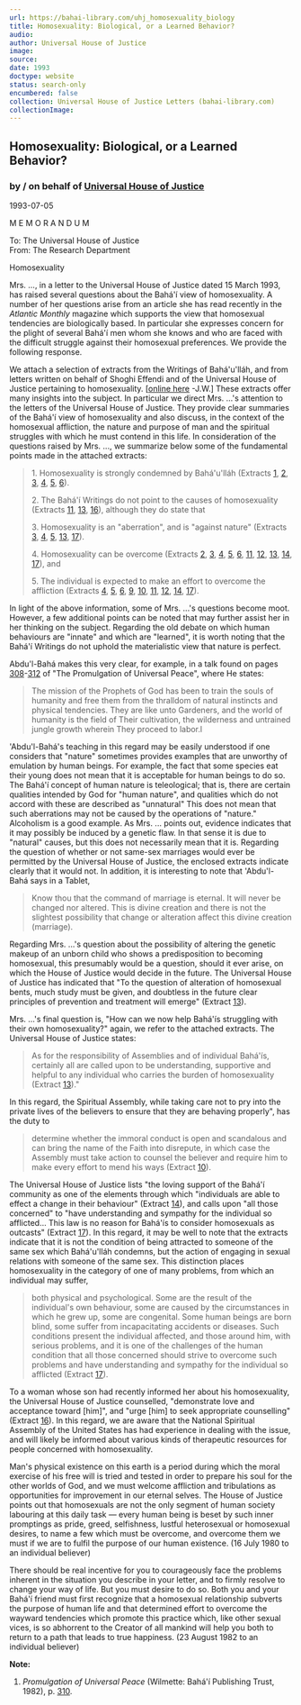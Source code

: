 ```yaml
---
url: https://bahai-library.com/uhj_homosexuality_biology
title: Homosexuality: Biological, or a Learned Behavior?
audio: 
author: Universal House of Justice
image: 
source: 
date: 1993
doctype: website
status: search-only
encumbered: false
collection: Universal House of Justice Letters (bahai-library.com)
collectionImage: 
---
```



## Homosexuality: Biological, or a Learned Behavior?

### by / on behalf of [Universal House of Justice](https://bahai-library.com/author/Universal+House+of+Justice)

1993-07-05


M E M O R A N D U M

To: The Universal House of Justice  
From: The Research Department

Homosexuality

Mrs. ..., in a letter to the Universal House of Justice dated 15 March 1993, has raised several questions about the Bahá'í view of homosexuality. A number of her questions arise from an article she has read recently in the _Atlantic Monthly_ magazine which supports the view that homosexual tendencies are biologically based. In particular she expresses concern for the plight of several Bahá'í men whom she knows and who are faced with the difficult struggle against their homosexual preferences. We provide the following response.

We attach a selection of extracts from the Writings of Bahá'u'lláh, and from letters written on behalf of Shoghi Effendi and of the Universal House of Justice pertaining to homosexuality. \[[online here](https://bahai-library.com/compilation_homosexuality_bwc) -J.W.\] These extracts offer many insights into the subject. In particular we direct Mrs. ...'s attention to the letters of the Universal House of Justice. They provide clear summaries of the Bahá'í view of homosexuality and also discuss, in the context of the homosexual affliction, the nature and purpose of man and the spiritual struggles with which he must contend in this life. In consideration of the questions raised by Mrs. ..., we summarize below some of the fundamental points made in the attached extracts:

> 1\. Homosexuality is strongly condemned by Bahá'u'lláh (Extracts [1](http://bahai-library.com/compilation_homosexuality_bwc#1), [2](http://bahai-library.com/compilation_homosexuality_bwc#2), [3](http://bahai-library.com/compilation_homosexuality_bwc#3), [4](http://bahai-library.com/compilation_homosexuality_bwc#4), [5](http://bahai-library.com/compilation_homosexuality_bwc#5), [6](http://bahai-library.com/compilation_homosexuality_bwc#6)).
> 
> 2\. The Bahá'í Writings do not point to the causes of homosexuality (Extracts [11](http://bahai-library.com/compilation_homosexuality_bwc#11), [13](http://bahai-library.com/compilation_homosexuality_bwc#13), [16](http://bahai-library.com/compilation_homosexuality_bwc#16)), although they do state that
> 
> 3\. Homosexuality is an "aberration", and is "against nature" (Extracts [3](http://bahai-library.com/compilation_homosexuality_bwc#3), [4](http://bahai-library.com/compilation_homosexuality_bwc#4), [5](http://bahai-library.com/compilation_homosexuality_bwc#5), [13](http://bahai-library.com/compilation_homosexuality_bwc#13), [17](http://bahai-library.com/compilation_homosexuality_bwc#17)).
> 
> 4\. Homosexuality can be overcome (Extracts [2](http://bahai-library.com/compilation_homosexuality_bwc#2), [3](http://bahai-library.com/compilation_homosexuality_bwc#3), [4](http://bahai-library.com/compilation_homosexuality_bwc#4), [5](http://bahai-library.com/compilation_homosexuality_bwc#5), [6](http://bahai-library.com/compilation_homosexuality_bwc#6), [11](http://bahai-library.com/compilation_homosexuality_bwc#11), [12](http://bahai-library.com/compilation_homosexuality_bwc#12), [13](http://bahai-library.com/compilation_homosexuality_bwc#13), [14](http://bahai-library.com/compilation_homosexuality_bwc#14), [17](http://bahai-library.com/compilation_homosexuality_bwc#17)), and
> 
> 5\. The individual is expected to make an effort to overcome the affliction (Extracts [4](http://bahai-library.com/compilation_homosexuality_bwc#4), [5](http://bahai-library.com/compilation_homosexuality_bwc#5), [6](http://bahai-library.com/compilation_homosexuality_bwc#6), [9](http://bahai-library.com/compilation_homosexuality_bwc#9), [10](http://bahai-library.com/compilation_homosexuality_bwc#10), [11](http://bahai-library.com/compilation_homosexuality_bwc#11), [12](http://bahai-library.com/compilation_homosexuality_bwc#12), [14](http://bahai-library.com/compilation_homosexuality_bwc#14), [17](http://bahai-library.com/compilation_homosexuality_bwc#17)).

In light of the above information, some of Mrs. ...'s questions become moot. However, a few additional points can be noted that may further assist her in her thinking on the subject. Regarding the old debate on which human behaviours are "innate" and which are "learned", it is worth noting that the Bahá'í Writings do not uphold the materialistic view that nature is perfect.

Abdu'l-Bahá makes this very clear, for example, in a talk found on pages [308](http://bahai-library.com/writings/abdulbaha/pup/pup.html#308)-[312](http://bahai-library.com/writings/abdulbaha/pup/pup.html#312) of "The Promulgation of Universal Peace", where He states:

> The mission of the Prophets of God has been to train the souls of humanity and free them from the thralldom of natural instincts and physical tendencies. They are like unto Gardeners, and the world of humanity is the field of Their cultivation, the wilderness and untrained jungle growth wherein They proceed to labor.l

'Abdu'l-Bahá's teaching in this regard may be easily understood if one considers that "nature" sometimes provides examples that are unworthy of emulation by human beings. For example, the fact that some species eat their young does not mean that it is acceptable for human beings to do so. The Bahá'í concept of human nature is teleological; that is, there are certain qualities intended by God for "human nature", and qualities which do not accord with these are described as "unnatural" This does not mean that such aberrations may not be caused by the operations of "nature." Alcoholism is a good example. As Mrs. ... points out, evidence indicates that it may possibly be induced by a genetic flaw. In that sense it is due to "natural" causes, but this does not necessarily mean that it is. Regarding the question of whether or not same-sex marriages would ever be permitted by the Universal House of Justice, the enclosed extracts indicate clearly that it would not. In addition, it is interesting to note that 'Abdu'l-Bahá says in a Tablet,

> Know thou that the command of marriage is eternal. It will never be changed nor altered. This is divine creation and there is not the slightest possibility that change or alteration affect this divine creation (marriage).

Regarding Mrs. ...'s question about the possibility of altering the genetic makeup of an unborn child who shows a predisposition to becoming homosexual, this presumably would be a question, should it ever arise, on which the House of Justice would decide in the future. The Universal House of Justice has indicated that "To the question of alteration of homosexual bents, much study must be given, and doubtless in the future clear principles of prevention and treatment will emerge" (Extract [13](http://bahai-library.com/compilation_homosexuality_bwc#13)).

Mrs. ...'s final question is, "How can we now help Bahá'ís struggling with their own homosexuality?" again, we refer to the attached extracts. The Universal House of Justice states:

> As for the responsibility of Assemblies and of individual Bahá'ís, certainly all are called upon to be understanding, supportive and helpful to any individual who carries the burden of homosexuality (Extract [13](http://bahai-library.com/compilation_homosexuality_bwc#13))."

In this regard, the Spiritual Assembly, while taking care not to pry into the private lives of the believers to ensure that they are behaving properly", has the duty to

> determine whether the immoral conduct is open and scandalous and can bring the name of the Faith into disrepute, in which case the Assembly must take action to counsel the believer and require him to make every effort to mend his ways (Extract [10](http://bahai-library.com/compilation_homosexuality_bwc#10)).

The Universal House of Justice lists "the loving support of the Bahá'í community as one of the elements through which "individuals are able to effect a change in their behaviour" (Extract [14](http://bahai-library.com/compilation_homosexuality_bwc#14)), and calls upon "all those concerned" to "have understanding and sympathy for the individual so afflicted... This law is no reason for Bahá'ís to consider homosexuals as outcasts" (Extract [17](http://bahai-library.com/compilation_homosexuality_bwc#17)). In this regard, it may be well to note that the extracts indicate that it is not the condition of being attracted to someone of the same sex which Bahá'u'lláh condemns, but the action of engaging in sexual relations with someone of the same sex. This distinction places homosexuality in the category of one of many problems, from which an individual may suffer,

> both physical and psychological. Some are the result of the individual's own behaviour, some are caused by the circumstances in which he grew up, some are congenital. Some human beings are born blind, some suffer from incapacitating accidents or diseases. Such conditions present the individual affected, and those around him, with serious problems, and it is one of the challenges of the human condition that all those concerned should strive to overcome such problems and have understanding and sympathy for the individual so afflicted (Extract [17](http://bahai-library.com/compilation_homosexuality_bwc#17)).

To a woman whose son had recently informed her about his homosexuality, the Universal House of Justice counselled, "demonstrate love and acceptance toward \[him\]", and "urge \[him\] to seek appropriate counselling" (Extract [16](http://bahai-library.com/compilation_homosexuality_bwc#16)). In this regard, we are aware that the National Spiritual Assembly of the United States has had experience in dealing with the issue, and will likely be informed about various kinds of therapeutic resources for people concerned with homosexuality.

Man's physical existence on this earth is a period during which the moral exercise of his free will is tried and tested in order to prepare his soul for the other worlds of God, and we must welcome affliction and tribulations as opportunities for improvement in our eternal selves. The House of Justice points out that homosexuals are not the only segment of human society labouring at this daily task — every human being is beset by such inner promptings as pride, greed, selfishness, lustful heterosexual or homosexual desires, to name a few which must be overcome, and overcome them we must if we are to fulfil the purpose of our human existence. (16 July 1980 to an individual believer)

There should be real incentive for you to courageously face the problems inherent in the situation you describe in your letter, and to firmly resolve to change your way of life. But you must desire to do so. Both you and your Bahá'í friend must first recognize that a homosexual relationship subverts the purpose of human life and that determined effort to overcome the wayward tendencies which promote this practice which, like other sexual vices, is so abhorrent to the Creator of all mankind will help you both to return to a path that leads to true happiness. (23 August 1982 to an individual believer)

**Note:**

1. _Promulgation of Universal Peace_ (Wilmette: Bahá'í Publishing Trust, 1982), p. [310](http://bahai-library.com/writings/abdulbaha/pup/pup.html#310).